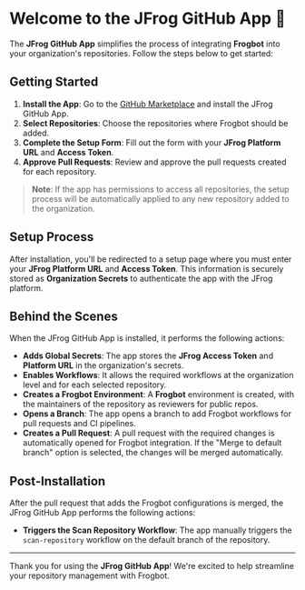 # Welcome to the JFrog GitHub App 🐸

The **JFrog GitHub App** simplifies the process of integrating **Frogbot** into your organization's repositories. Follow the steps below to get started:

## Getting Started

1. **Install the App**: Go to the [GitHub Marketplace](#) and install the JFrog GitHub App.
2. **Select Repositories**: Choose the repositories where Frogbot should be added.
3. **Complete the Setup Form**: Fill out the form with your **JFrog Platform URL** and **Access Token**.
4. **Approve Pull Requests**: Review and approve the pull requests created for each repository.

> **Note**: If the app has permissions to access all repositories, the setup process will be automatically applied to any new repository added to the organization.

## Setup Process

After installation, you'll be redirected to a setup page where you must enter your **JFrog Platform URL** and **Access Token**. This information is securely stored as **Organization Secrets** to authenticate the app with the JFrog platform.

## Behind the Scenes

When the JFrog GitHub App is installed, it performs the following actions:

- **Adds Global Secrets**: The app stores the **JFrog Access Token** and **Platform URL** in the organization's secrets.
- **Enables Workflows**: It allows the required workflows at the organization level and for each selected repository.
- **Creates a Frogbot Environment**: A **Frogbot** environment is created, with the maintainers of the repository as reviewers for public repos.
- **Opens a Branch**: The app opens a branch to add Frogbot workflows for pull requests and CI pipelines.
- **Creates a Pull Request**: A pull request with the required changes is automatically opened for Frogbot integration. If the "Merge to default branch" option is selected, the changes will be merged automatically.


## Post-Installation

After the pull request that adds the Frogbot configurations is merged, the JFrog GitHub App performs the following actions:

- **Triggers the Scan Repository Workflow**: The app manually triggers the `scan-repository` workflow on the default branch of the repository.
---

Thank you for using the **JFrog GitHub App**! We're excited to help streamline your repository management with Frogbot.

